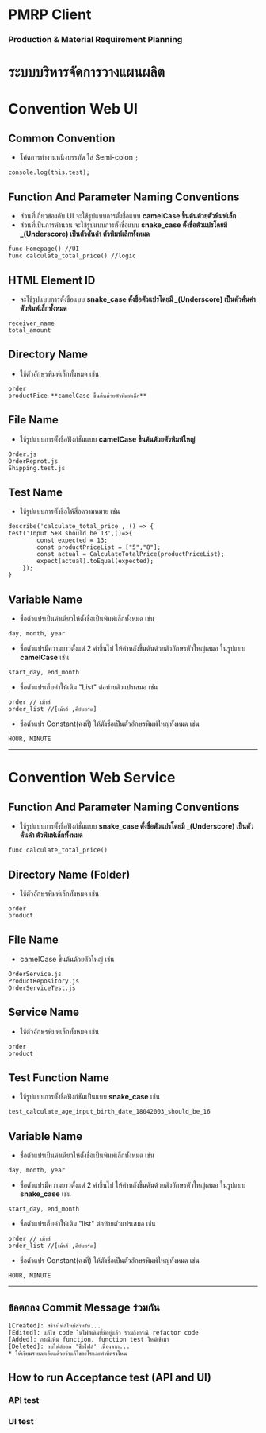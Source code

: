 # PMRP Client
### Production & Material Requirement Planning 
# ระบบบริหารจัดการวางแผนผลิต

# Convention Web UI
## Common Convention
- โค้ดการทำงานหนึ่งบรรทัด ใส่ Semi-colon `;`
```
console.log(this.test);
```

## Function And Parameter Naming Conventions
- ส่วนที่เกี่ยวข้องกับ UI จะใช้รูปแบบการตั้งชื่อแบบ **camelCase ขึ้นต้นต้วยตัวพิมพ์เล็ก**
- ส่วนที่เป็นการคำนวน จะใช้รูปแบบการตั้งชื่อแบบ **snake_case ตั้งชื่อตัวแปรโดยมี _(Underscore) เป็นตัวคั่นคำ ตัวพิมพ์เล็กทั้งหมด**
```
func Homepage() //UI 
func calculate_total_price() //logic
```

## HTML Element ID 
- จะใช้รูปแบบการตั้งชื่อแบบ **snake_case ตั้งชื่อตัวแปรโดยมี _(Underscore) เป็นตัวคั่นคำ ตัวพิมพ์เล็กทั้งหมด**
```
receiver_name
total_amount
```

## Directory Name
- ใช้ตัวอักษรพิมพ์เล็กทั้งหมด เช่น 
```
order
productPice **camelCase ขึ้นต้นต้วยตัวพิมพ์เล็ก**
```

## File Name
- ใช้รูปแบบการตั้งชื่อฟังก์ชั่นแบบ **camelCase ขึ้นต้นต้วยตัวพิมพ์ใหญ่**
```
Order.js
OrderReprot.js
Shipping.test.js
```

## Test Name
- ใช้รูปแบบการตั้งชื่อให้สื่อความหมาย  เช่น
```
describe('calculate_total_price', () => {
test('Input 5+8 should be 13',()=>{
        const expected = 13;
        const productPriceList = ["5","8"];
        const actual = CalculateTotalPrice(productPriceList);
        expect(actual).toEqual(expected);
    });
}
```

## Variable Name
- ชื่อตัวแปรเป็นคำเดียวให้ตั้งชื่อเป็นพิมพ์เล็กทั้งหมด เช่น
```
day, month, year
```

- ชื่อตัวแปรมีความยาวตั้งแต่ 2 คำขึ้นไป ให้คำหลังขึ้นตันด้วยตัวอักษรตัวใหญ่เสมอ ในรูปแบบ **camelCase** เช่น
```
start_day, end_month
```

- ชื่อตัวแปรเก็บค่าให้เติม "List" ต่อท้ายตัวแปรเสมอ เช่น
```
order // เม้าส์
order_list //[เม้าส์ ,คีย์บอร์ด]
```

- ชื่อตัวแปร Constant(คงที่) ให้ตังชื่อเป็นตัวอักษรพิมพ์ใหญ่ทั้งหมด เช่น
```
HOUR, MINUTE
```

---

# Convention Web Service
## Function And Parameter Naming Conventions
- ใช้รูปแบบการตั้งชื่อฟังก์ชั่นแบบ **snake_case ตั้งชื่อตัวแปรโดยมี _(Underscore) เป็นตัวคั่นคำ ตัวพิมพ์เล็กทั้งหมด**
```
func calculate_total_price()
```

## Directory Name (Folder)
- ใช้ตัวอักษรพิมพ์เล็กทั้งหมด เช่น
```
order
product
```

## File Name
- camelCase ขึ้นต้นด้วยตัวใหญ่ เช่น
```
OrderService.js
ProductRepository.js
OrderServiceTest.js
```

## Service Name
- ใช้ตัวอักษรพิมพ์เล็กทั้งหมด เช่น
```
order
product
```

## Test Function Name
- ใช้รูปแบบการตั้งชื่อฟังก์ชันเป็นแบบ **snake_case** เช่น
```
test_calculate_age_input_birth_date_18042003_should_be_16
```

## Variable Name
- ชื่อตัวแปรเป็นคำเดียวให้ตั้งชื่อเป็นพิมพ์เล็กทั้งหมด เช่น
```
day, month, year
```

- ชื่อตัวแปรมีความยาวตั้งแต่ 2 คำขึ้นไป ให้คำหลังขึ้นตันด้วยตัวอักษรตัวใหญ่เสมอ ในรูปแบบ **snake_case** เช่น
```
start_day, end_month
```

- ชื่อตัวแปรเก็บค่าให้เติม "list" ต่อท้ายตัวแปรเสมอ เช่น
```
order // เม้าส์
order_list //[เม้าส์ ,คีย์บอร์ด]
```

- ชื่อตัวแปร Constant(คงที่) ให้ตังชื่อเป็นตัวอักษรพิมพ์ใหญ่ทั้งหมด เช่น
```
HOUR, MINUTE
```

----


## ข้อตกลง Commit Message ร่วมกัน
```
[Created]: สร้างไฟล์ใหม่สำหรับ...
[Edited]: แก้ไข code ในไฟล์เดิมที่มีอยู่แล้ว รวมถึงกรณี refactor code
[Added]: กรณีเพิ่ม function, function test ใหม่เข้ามา
[Deleted]: ลบไฟล์ออก 'ชื่อไฟล์' เนื่องจาก...
* ให้เขียนรายละเอียดด้วยว่าแก้ไขอะไรและทำที่ตรงไหน
```

## How to run Acceptance test (API and UI)
### API test


### UI test

